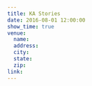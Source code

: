 ```yaml
---
title: KA Stories
date: 2016-08-01 12:00:00
show_time: true
venue:
  name:
  address:
  city:
  state:
  zip:
link:
---
```

